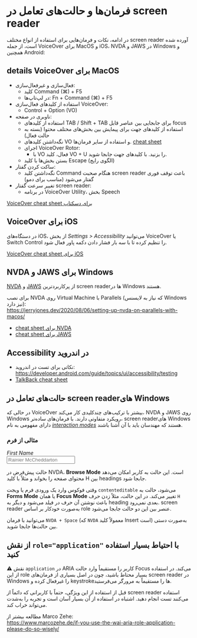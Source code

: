 # فرمان‌ها و حالت‌های تعامل در screen reader

در ادامه، نکات و فرمان‌هایی برای استفاده از انواع مختلف screen reader آورده شده است، از جمله VoiceOver برای MacOS و iOS، NVDA و JAWS در Windows و همچنین Android:

## details VoiceOver برای MacOS
- فعال‌سازی و غیرفعال‌سازی:
    - کلید Command (⌘) + F5  
    - در لپ‌تاپ‌ها: Fn + Command (⌘) + F5
- استفاده از کلیدهای فعال‌سازی VoiceOver:
    - Control + Option (VO)
- ناوبری در صفحه:
    - استفاده از کلیدهای TAB / Shift + TAB برای جابجایی بین عناصر قابل focus
    - استفاده از کلیدهای جهت برای پیمایش بین بخش‌های مختلف محتوا (بسته به حالت فعال)
    - نگه‌داشتن کلیدهای VO و استفاده از سایر فرمان‌ها. [cheat sheet](https://dequeuniversity.com/screenreaders/voiceover-keyboard-shortcuts)
    - اجرای VoiceOver Rotor:
        - با VO فعال، کلید VO + U را بزنید. با کلیدهای جهت جابجا شوید.
    - بستن بخش‌ها با کلید Escape (الگوی رایج)
- ساکت کردن گفتار:
    - نگه‌داشتن کلید Command هنگام صحبت screen reader باعث توقف فوری گفتار می‌شود (مناسب برای دمو)
- تغییر سرعت گفتار screen reader:
    - در برنامه VoiceOver Utility، بخش Speech

[VoiceOver cheat sheet برای دسکتاپ](https://dequeuniversity.com/screenreaders/voiceover-keyboard-shortcuts)

## VoiceOver برای iOS

در دستگاه‌های iOS، از بخش _Settings > Accessibility_ می‌توانید VoiceOver یا Switch Control را تنظیم کرده تا با سه بار فشار دادن دکمه پاور فعال شود.

[VoiceOver cheat sheet برای iOS](https://dequeuniversity.com/screenreaders/voiceover-ios-shortcuts)

## NVDA و JAWS برای Windows

[NVDA](https://www.nvaccess.org/download/) و [JAWS](https://www.freedomscientific.com/products/software/jaws/) از پرکاربردترین screen readerها در Windows هستند.

برای نصب NVDA روی Virtual Machine با Parallels (که نیاز به لایسنس Windows نیز دارد):  
https://jerryjones.dev/2020/08/06/setting-up-nvda-on-parallels-with-macos/

- [cheat sheet برای NVDA](https://dequeuniversity.com/screenreaders/nvda-keyboard-shortcuts)  
- [cheat sheet برای JAWS](https://dequeuniversity.com/assets/pdf/screenreaders/jaws.pdf)  

## Accessibility در اندروید

- نکاتی برای تست در اندروید: https://developer.android.com/guide/topics/ui/accessibility/testing  
- [TalkBack cheat sheet](https://dequeuniversity.com/screenreaders/talkback-shortcuts)  

## حالت‌های تعامل در screen readerهای Windows

در حالی که VoiceOver بیشتر با ترکیب‌های چندکلیدی کار می‌کند، NVDA و JAWS روی Windows رویکرد متفاوتی دارند. با فرمان‌های ساده‌تر، screen readerهای Windows دارای مفهومی به نام [_interaction modes_](https://tink.uk/understanding-screen-reader-interaction-modes/) هستند که مهندسان باید با آن آشنا باشند.

<div className="float-right border-2 w-fit p-6 my-6 ml-6">
    <h3 className="font-bold text-lg border-b-2 mb-6">مثالی از فرم</h3>
    <label>
        <div className="mb-2"><em>First Name</em></div>
        <input type="text" placeholder="Rainier McCheddarton" />
    </label>
</div>

حالت پیش‌فرض در NVDA، **Browse Mode** است. این حالت به کاربر امکان می‌دهد محتوای صفحه را بخواند و مثلاً با کلید H بین headings جابجا شود.

وقتی فوکوس وارد یک ورودی فرم یا ویجت `contenteditable` می‌شود، حالت به **Forms Mode** یا همان **Focus Mode** تغییر می‌کند. در این حالت، مثلاً زدن حرف `H` باعث نوشتن آن حرف در فیلد می‌شود و دیگر به heading بعدی نمی‌رود. screen reader به‌صورت خودکار بر اساس role عنصر بین این دو حالت جابجا می‌شود.

می‌توانید با فرمان `NVDA + Space` (که `NVDA` معمولاً کلید Insert است) به‌صورت دستی بین حالت‌ها جابجا شوید.

## از نقش `role="application"` با احتیاط بسیار استفاده کنید

⚠️ نقش `application` در ARIA کاربر را مستقیماً وارد حالت Focus می‌کند. در استفاده از این role بسیار محتاط باشید، چون در اصل بسیاری از فرمان‌های screen reader در Windows را غیرفعال کرده و keystrokeها را مستقیماً به مرورگر می‌فرستید.

قبل از استفاده از این ویژگی، حتماً با کاربرانی که دائماً از screen reader استفاده می‌کنند تست انجام دهید. اشتباه در استفاده از آن بسیار آسان است و تجربه را به‌شدت می‌تواند خراب کند.

مطالعه بیشتر از Marco Zehe:  
https://www.marcozehe.de/if-you-use-the-wai-aria-role-application-please-do-so-wisely/